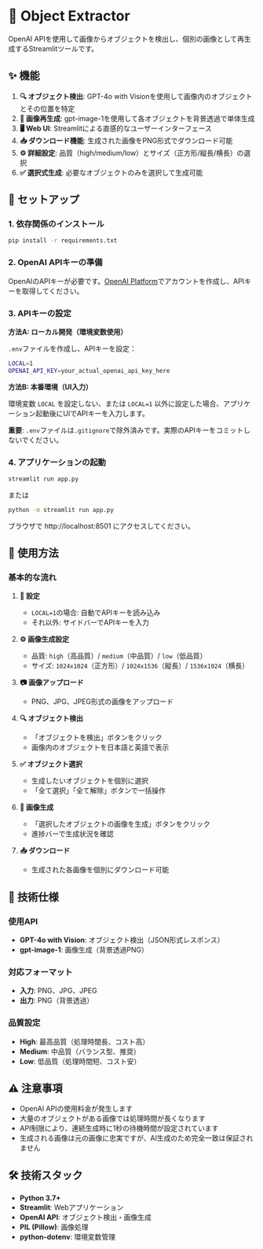 # 🎨 Object Extractor

OpenAI APIを使用して画像からオブジェクトを検出し、個別の画像として再生成するStreamlitツールです。

## ✨ 機能

1. **🔍 オブジェクト検出**: GPT-4o with Visionを使用して画像内のオブジェクトとその位置を特定
2. **🎨 画像再生成**: gpt-image-1を使用して各オブジェクトを背景透過で単体生成
3. **🖥️ Web UI**: Streamlitによる直感的なユーザーインターフェース
4. **📥 ダウンロード機能**: 生成された画像をPNG形式でダウンロード可能
5. **⚙️ 詳細設定**: 品質（high/medium/low）とサイズ（正方形/縦長/横長）の選択
6. **✅ 選択式生成**: 必要なオブジェクトのみを選択して生成可能

## 🚀 セットアップ

### 1. 依存関係のインストール

```bash
pip install -r requirements.txt
```

### 2. OpenAI APIキーの準備

OpenAIのAPIキーが必要です。[OpenAI Platform](https://platform.openai.com/)でアカウントを作成し、APIキーを取得してください。

### 3. APIキーの設定

**方法A: ローカル開発（環境変数使用）**

`.env`ファイルを作成し、APIキーを設定：

```bash
LOCAL=1
OPENAI_API_KEY=your_actual_openai_api_key_here
```

**方法B: 本番環境（UI入力）**

環境変数 `LOCAL` を設定しない、または `LOCAL=1` 以外に設定した場合、アプリケーション起動後にUIでAPIキーを入力します。

**重要**: `.env`ファイルは`.gitignore`で除外済みです。実際のAPIキーをコミットしないでください。

### 4. アプリケーションの起動

```bash
streamlit run app.py
```

または

```bash
python -m streamlit run app.py
```

ブラウザで http://localhost:8501 にアクセスしてください。

## 📖 使用方法

### 基本的な流れ

1. **🔧 設定**
   - `LOCAL=1`の場合: 自動でAPIキーを読み込み
   - それ以外: サイドバーでAPIキーを入力

2. **⚙️ 画像生成設定**
   - 品質: `high`（高品質）/ `medium`（中品質）/ `low`（低品質）
   - サイズ: `1024x1024`（正方形）/ `1024x1536`（縦長）/ `1536x1024`（横長）

3. **📷 画像アップロード**
   - PNG、JPG、JPEG形式の画像をアップロード

4. **🔍 オブジェクト検出**
   - 「オブジェクトを検出」ボタンをクリック
   - 画像内のオブジェクトを日本語と英語で表示

5. **✅ オブジェクト選択**
   - 生成したいオブジェクトを個別に選択
   - 「全て選択」「全て解除」ボタンで一括操作

6. **🎨 画像生成**
   - 「選択したオブジェクトの画像を生成」ボタンをクリック
   - 進捗バーで生成状況を確認

7. **📥 ダウンロード**
   - 生成された各画像を個別にダウンロード可能

## 🔧 技術仕様

### 使用API
- **GPT-4o with Vision**: オブジェクト検出（JSON形式レスポンス）
- **gpt-image-1**: 画像生成（背景透過PNG）

### 対応フォーマット
- **入力**: PNG、JPG、JPEG
- **出力**: PNG（背景透過）

### 品質設定
- **High**: 最高品質（処理時間長、コスト高）
- **Medium**: 中品質（バランス型、推奨）
- **Low**: 低品質（処理時間短、コスト安）

## ⚠️ 注意事項

- OpenAI APIの使用料金が発生します
- 大量のオブジェクトがある画像では処理時間が長くなります
- API制限により、連続生成時に1秒の待機時間が設定されています
- 生成される画像は元の画像に忠実ですが、AI生成のため完全一致は保証されません

## 🛠️ 技術スタック

- **Python 3.7+**
- **Streamlit**: Webアプリケーション
- **OpenAI API**: オブジェクト検出・画像生成
- **PIL (Pillow)**: 画像処理
- **python-dotenv**: 環境変数管理